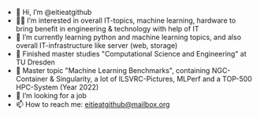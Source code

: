 - 👋 Hi, I’m @eitieatgithub
- 👨‍💻 I’m interested in overall IT-topics, machine learning, hardware to bring benefit in engineering & technology with help of IT 
- 🌱 I’m currently learning python and machine learning topics, and also overall IT-infrastructure like server (web, storage)
- 🏁 Finished master studies "Computational Science and Engineering" at TU Dresden
- 📕 Master topic "Machine Learning Benchmarks", containing NGC-Container & Singularity, a lot of ILSVRC-Pictures, MLPerf and a TOP-500 HPC-System (Year 2022)
- 👀 I’m looking for a job
- 📫 How to reach me: eitieatgithub@mailbox.org

<!---
eitieatgithub/eitieatgithub is a ✨ special ✨ repository because its `README.md` (this file) appears on your GitHub profile.
You can click the Preview link to take a look at your changes.
--->
